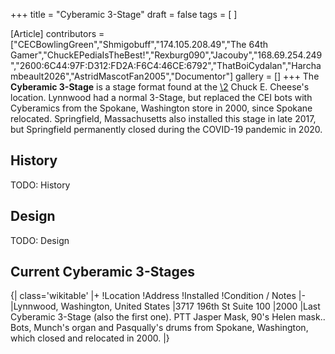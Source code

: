 +++
title = "Cyberamic 3-Stage"
draft = false
tags = [ ]

[Article]
contributors = ["CECBowlingGreen","Shmigobuff","174.105.208.49","The 64th Gamer","ChuckEPediaIsTheBest!","Rexburg090","Jacouby","168.69.254.249","2600:6C44:97F:D312:FD2A:F6C4:46CE:6792","ThatBoiCydalan","Harchambeault2026","AstridMascotFan2005","Documentor"]
gallery = []
+++
The **Cyberamic 3-Stage** is a stage format found at the [\2](\1) Chuck E. Cheese's location. Lynnwood had a normal 3-Stage, but replaced the CEI bots with Cyberamics from the Spokane, Washington store in 2000, since Spokane relocated. Springfield, Massachusetts also installed this stage in late 2017, but Springfield permanently closed during the COVID-19 pandemic in 2020.

##  History ## 
TODO: History

##  Design ## 
TODO: Design

##  Current Cyberamic 3-Stages ## 
{| class='wikitable'
|+
!Location
!Address
!Installed
!Condition / Notes
|-
|Lynnwood, Washington, United States
|3717 196th St Suite 100
|2000
|Last Cyberamic 3-Stage (also the first one). PTT Jasper Mask, 90's Helen mask.. Bots, Munch's organ and Pasqually's drums from Spokane, Washington, which closed and relocated in 2000.
|}